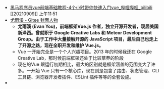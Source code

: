 - [黑马程序员vue前端基础教程-4个小时带你快速入门vue_哔哩哔哩_bilibili](https://www.bilibili.com/video/BV12J411m7MG?p=37) [[20210909]] 上午11:51
- [尤雨溪 - Gitee 封面人物](https://gitee.com/gitee-stars/14)
    - **尤雨溪 (Evan You)，前端框架Vue.js 作者，独立开源开发者，现居美国新泽西。曾就职于 Google Creative Labs 和 Meteor Development Group。由于工作中大量接触开源的 JavaScript 项目，最后自己也走上了开源之路，现在全职开发和维护 Vue.js。**
    - Vue 一开始完全是一个个人兴趣项目。2013 年的时候我还在 Google Creative Lab，那时候前端框架还处于比较草莽的阶段
    - 现在的Vue 跟运行初期相比，最大的区别就是框架涵盖的范围变大了许多。一开始 Vue 只有一个核心库，现在则是包含了路由、状态管理、CLI 工具链、浏览器开发者插件、ESLint 插件等等的全套设施。
- 
